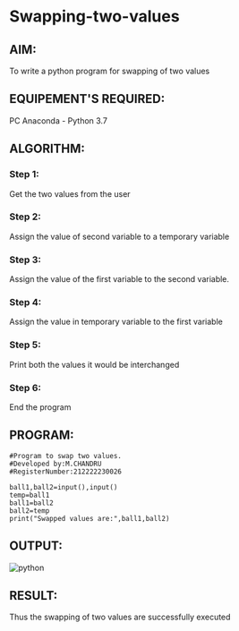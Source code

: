 # Swapping-two-values
## AIM:
To write a python program for swapping of two values
## EQUIPEMENT'S REQUIRED: 
PC
Anaconda - Python 3.7
## ALGORITHM: 
### Step 1:
Get the two values from the user
### Step 2: 
Assign the value of second variable to a temporary variable 
### Step 3: 
Assign the value of the first variable to the second variable.
### Step 4:  
Assign the value in temporary variable to the first variable
### Step 5: 
Print both the values it would be interchanged
### Step 6: 
End the program
## PROGRAM:
```
#Program to swap two values.
#Developed by:M.CHANDRU
#RegisterNumber:212222230026

ball1,ball2=input(),input()
temp=ball1
ball1=ball2
ball2=temp
print("Swapped values are:",ball1,ball2)
```
## OUTPUT:
![python](https://user-images.githubusercontent.com/119393023/224730445-111fafbb-5d96-4d61-90ae-057797a54304.png)

## RESULT:
Thus the swapping of two values are successfully executed



